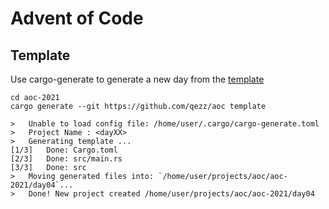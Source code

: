 # Advent of Code

## Template

Use cargo-generate to generate a new day from the [template](./template)

```
cd aoc-2021
cargo generate --git https://github.com/qezz/aoc template
```

```
>   Unable to load config file: /home/user/.cargo/cargo-generate.toml
>   Project Name : <dayXX>
>   Generating template ...
[1/3]   Done: Cargo.toml
[2/3]   Done: src/main.rs
[3/3]   Done: src
>   Moving generated files into: `/home/user/projects/aoc/aoc-2021/day04`...
>   Done! New project created /home/user/projects/aoc/aoc-2021/day04
```
